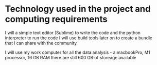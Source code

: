 # Technology used in the project and computing requirements

I will a simple text editor (Sublime) to write the code and the python interpreter to run the code
I will use build tools later on to create a bundle that I can share with the community

I will use my work computer for all the data analysis - a macbookPro, M1 processor, 16 GB RAM there are still 600 GB of storeage available 
